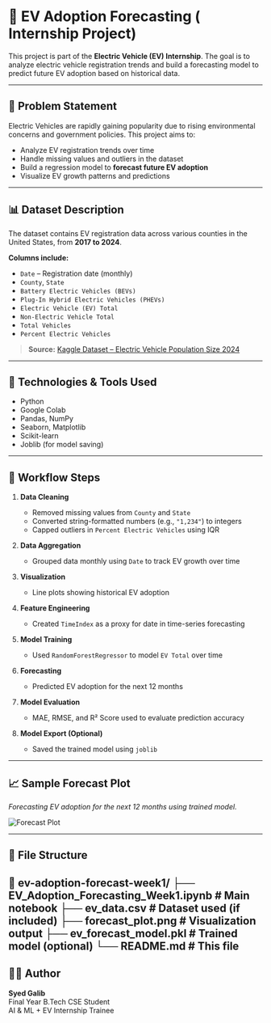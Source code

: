 
# 🚗 EV Adoption Forecasting ( Internship Project)

This project is part of the **Electric Vehicle (EV) Internship**. The goal is to analyze electric vehicle registration trends and build a forecasting model to predict future EV adoption based on historical data.

---

## 📌 Problem Statement

Electric Vehicles are rapidly gaining popularity due to rising environmental concerns and government policies. This project aims to:

- Analyze EV registration trends over time
- Handle missing values and outliers in the dataset
- Build a regression model to **forecast future EV adoption**
- Visualize EV growth patterns and predictions

---

## 📊 Dataset Description

The dataset contains EV registration data across various counties in the United States, from **2017 to 2024**.

**Columns include:**
- `Date` – Registration date (monthly)
- `County`, `State`
- `Battery Electric Vehicles (BEVs)`
- `Plug-In Hybrid Electric Vehicles (PHEVs)`
- `Electric Vehicle (EV) Total`
- `Non-Electric Vehicle Total`
- `Total Vehicles`
- `Percent Electric Vehicles`

> **Source:** [Kaggle Dataset – Electric Vehicle Population Size 2024](https://www.kaggle.com/datasets/sahirmaharajj/electric-vehicle-population-size-2024)

---

## 🧰 Technologies & Tools Used

- Python
- Google Colab
- Pandas, NumPy
- Seaborn, Matplotlib
- Scikit-learn
- Joblib (for model saving)

---

## 🔁 Workflow Steps

1. **Data Cleaning**
   - Removed missing values from `County` and `State`
   - Converted string-formatted numbers (e.g., `"1,234"`) to integers
   - Capped outliers in `Percent Electric Vehicles` using IQR

2. **Data Aggregation**
   - Grouped data monthly using `Date` to track EV growth over time

3. **Visualization**
   - Line plots showing historical EV adoption

4. **Feature Engineering**
   - Created `TimeIndex` as a proxy for date in time-series forecasting

5. **Model Training**
   - Used `RandomForestRegressor` to model `EV Total` over time

6. **Forecasting**
   - Predicted EV adoption for the next 12 months

7. **Model Evaluation**
   - MAE, RMSE, and R² Score used to evaluate prediction accuracy

8. **Model Export (Optional)**
   - Saved the trained model using `joblib`

---

## 📈 Sample Forecast Plot

*Forecasting EV adoption for the next 12 months using trained model.*

![Forecast Plot](forecast_plot.png)

---

## 📂 File Structure
📁 ev-adoption-forecast-week1/
├── EV_Adoption_Forecasting_Week1.ipynb # Main notebook
├── ev_data.csv # Dataset used (if included)
├── forecast_plot.png # Visualization output
├── ev_forecast_model.pkl # Trained model (optional)
└── README.md # This file
---

## 🙋‍♀️ Author

**Syed Galib**  
Final Year B.Tech CSE Student  
AI & ML + EV Internship Trainee
